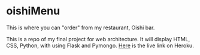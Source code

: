 # oishiMenu
This is where you can "order" from my restaurant, Oishi bar. 



This is a repo of my final project for web architecture. It will display HTML, CSS, Python, with using Flask and Pymongo. [Here](https://oishimenu.herokuapp.com/) is the live link on Heroku.
